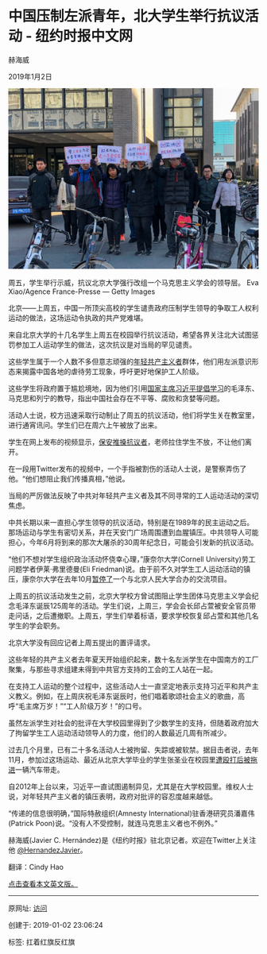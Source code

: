 # 中国压制左派青年，北大学生举行抗议活动 - 纽约时报中文网

赫海威

2019年1月2日

![图20190102-7北大](图20190102-7北大.png)

周五，学生举行示威，抗议北京大学强行改组一个马克思主义学会的领导层。 Eva Xiao/Agence France-Presse — Getty Images

北京——上周五，中国一所顶尖高校的学生谴责政府压制学生领导的争取工人权利运动的做法，这场运动令执政的共产党难堪。

来自北京大学的十几名学生上周五在校园举行抗议活动，希望各界关注北大试图惩罚参加工人运动学生的做法，这次抗议是对当局的罕见谴责。

这些学生属于一个人数不多但意志顽强的[年轻共产主义者](https://cn.nytimes.com/china/20180929/china-maoists-xi-protests/)群体，他们用左派意识形态来揭露中国各地的虐待劳工现象，呼吁更好地保护工人阶级。

这些学生将政府置于尴尬境地，因为他们引用[国家主席习近平提倡学习](https://cn.nytimes.com/china/20180629/chinese-classrooms-education-communists/)的毛泽东、马克思和列宁的教导，指出中国社会存在不平等、腐败和贪婪等问题。

活动人士说，校方迅速采取行动制止了周五的抗议活动，他们将学生关在教室里，进行通宵讯问。学生们已在周六上午被放了出来。

学生在网上发布的视频显示，[保安推搡抗议者](https://drive.google.com/file/d/1yByqTtV5Zk0ZZAymfDjIJwKNG-CoaJ14/view)，老师拉住学生不放，不让他们离开。

在一段用Twitter发布的视频中，一个手指被割伤的活动人士说，是警察弄伤了他。“他们想阻止我们传播真相，”他说。

当局的严厉做法反映了中共对年轻共产主义者及其不同寻常的工人运动活动的深切焦虑。

中共长期以来一直担心学生领导的抗议活动，特别是在1989年的民主运动之后。那场运动与学生有密切关系，并在天安门广场周围遭到血腥镇压。中共领导人可能担心，今年6月将到来的那次大屠杀的30周年纪念日，可能会引发新的抗议活动。

“他们不想对学生组织政治活动怀侥幸心理，”康奈尔大学(Cornell University)劳工问题学者伊莱·弗里德曼(Eli Friedman)说。由于前不久对学生工人运动活动的镇压，康奈尔大学在去年10月[暂停了](https://cn.nytimes.com/china/20181030/cornell-university-renmin/)一个与北京人民大学合办的交流项目。

上周五的抗议活动发生之前，北京大学校方曾试图阻止学生团体马克思主义学会纪念毛泽东诞辰125周年的活动。学生们说，上周三，学会会长邱占萱被安全官员带走问话，之后遭撤职。上周五，学生们举着标语，要求学校恢复邱占萱和其他几名学生的学会职务。

北京大学没有回应记者上周五提出的置评请求。

这些年轻的共产主义者去年夏天开始组织起来，数十名左派学生在中国南方的工厂聚集，与那些寻求组建未得到中共官方支持的工会的工人站在一起。

在支持工人运动的整个过程中，这些活动人士一直坚定地表示支持习近平和共产主义教义。例如，在上周庆祝毛泽东诞辰时，他们唱着歌颂社会主义的歌曲，高呼“毛主席万岁！”“工人阶级万岁！”的口号。

虽然左派学生对社会的批评在大学校园里得到了少数学生的支持，但随着政府加大了拘留学生工人运动活动领导人的力度，他们的人数最近几周有所减少。

过去几个月里，已有二十多名活动人士被拘留、失踪或被软禁。据目击者说，去年11月，参加过这场运动、最近从北京大学毕业的学生张圣业在校园里[遭殴打后被拖进](https://cn.nytimes.com/china/20181112/china-student-activists/)一辆汽车带走。

自2012年上台以来，习近平一直试图遏制异见，尤其是在大学校园里。维权人士说，对年轻共产主义者的镇压表明，政府对批评的容忍度越来越低。

“传递的信息很明确，”国际特赦组织(Amnesty International)驻香港研究员潘嘉伟(Patrick Poon)说。“没有人不受控制，就连马克思主义者也不例外。”

赫海威(Javier C. Hernández)是《纽约时报》驻北京记者。欢迎在Twitter上关注他 [@HernandezJavier](https://twitter.com/HernandezJavier)。

翻译：Cindy Hao

[点击查看本文英文版。](https://www.nytimes.com/2018/12/28/world/asia/chinese-university-crackdown-students.html)

---------------------------------------------------


原网址: [访问](https://cn.nytimes.com/china/20190102/chinese-university-crackdown-students/?utm_source=tw-nytimeschinese&utm_medium=social&utm_campaign=cur)

创建于: 2019-01-02 23:06:24

标签: 扛着红旗反红旗

